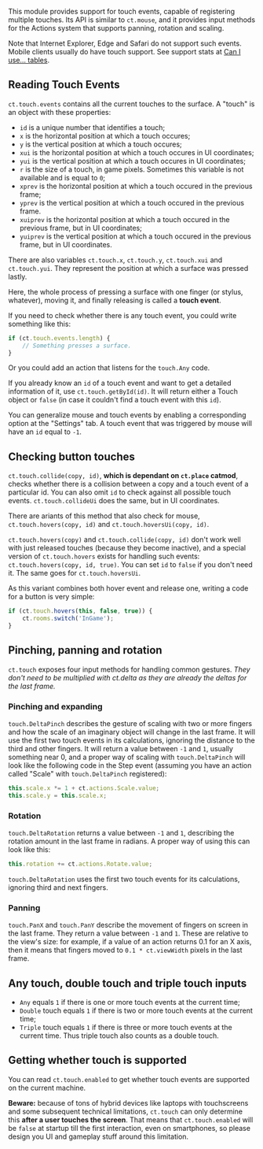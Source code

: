 This module provides support for touch events, capable of registering multiple touches. Its API is similar to `ct.mouse`, and it provides input methods for the Actions system that supports panning, rotation and scaling.

Note that Internet Explorer, Edge and Safari do not support such events. Mobile clients usually do have touch support. See support stats at [Can I use… tables](https://caniuse.com/#feat=touch).

## Reading Touch Events

`ct.touch.events` contains all the current touches to the surface. A "touch" is an object with these properties:

* `id` is a unique number that identifies a touch;
* `x` is the horizontal position at which a touch occures;
* `y` is the vertical position at which a touch occures;
* `xui` is the horizontal position at which a touch occures in UI coordinates;
* `yui` is the vertical position at which a touch occures in UI coordinates;
* `r` is the size of a touch, in game pixels. Sometimes this variable is not available and is equal to `0`;
* `xprev` is the horizontal position at which a touch occured in the previous frame;
* `yprev` is the vertical position at which a touch occured in the previous frame.
* `xuiprev` is the horizontal position at which a touch occured in the previous frame, but in UI coordinates;
* `yuiprev` is the vertical position at which a touch occured in the previous frame, but in UI coordinates.

There are also variables `ct.touch.x`, `ct.touch.y`, `ct.touch.xui` and `ct.touch.yui`. They represent the position at which a surface was pressed lastly.

Here, the whole process of pressing a surface with one finger (or stylus, whatever), moving it, and finally releasing is called a **touch event**.

If you need to check whether there is any touch event, you could write something like this:

```js
if (ct.touch.events.length) {
    // Something presses a surface.
}
```

Or you could add an action that listens for the `touch.Any` code.

If you already know an `id` of a touch event and want to get a detailed information of it, use `ct.touch.getById(id)`. It will return either a Touch object or `false` (in case it couldn't find a touch event with this `id`).

You can generalize mouse and touch events by enabling a corresponding option at the "Settings" tab. A touch event that was triggered by mouse will have an `id` equal to `-1`.

## Checking button touches

`ct.touch.collide(copy, id)`, **which is dependant on `ct.place` catmod**, checks whether there is a collision between a copy and a touch event of a particular id. You can also omit `id` to check against all possible touch events. `ct.touch.collideUi` does the same, but in UI coordinates.

There are ariants of this method that also check for mouse, `ct.touch.hovers(copy, id)` and `ct.touch.hoversUi(copy, id)`.

`ct.touch.hovers(copy)` and `ct.touch.collide(copy, id)` don't work well with just released touches (because they become inactive), and a special version of `ct.touch.hovers` exists for handling such events: `ct.touch.hovers(copy, id, true)`. You can set `id` to `false` if you don't need it. The same goes for `ct.touch.hoversUi`.

As this variant combines both hover event and release one, writing a code for a button is very simple:

```js
if (ct.touch.hovers(this, false, true)) {
    ct.rooms.switch('InGame');
}
```

## Pinching, panning and rotation

`ct.touch` exposes four input methods for handling common gestures. *They don't need to be multiplied with ct.delta as they are already the deltas for the last frame.*

### Pinching and expanding

`touch.DeltaPinch` describes the gesture of scaling with two or more fingers and how the scale of an imaginary object will change in the last frame. It will use the first two touch events in its calculations, ignoring the distance to the third and other fingers. It will return a value between `-1` and `1`, usually something near 0, and a proper way of scaling with `touch.DeltaPinch` will look like the following code in the Step event (assuming you have an action called "Scale" with `touch.DeltaPinch` registered):

```js
this.scale.x *= 1 + ct.actions.Scale.value;
this.scale.y = this.scale.x;
```

### Rotation

`touch.DeltaRotation` returns a value between `-1` and `1`, describing the rotation amount in the last frame in radians. A proper way of using this can look like this:

```js
this.rotation += ct.actions.Rotate.value;
```

`touch.DeltaRotation` uses the first two touch events for its calculations, ignoring third and next fingers.

### Panning

`touch.PanX` and `touch.PanY` describe the movement of fingers on screen in the last frame. They return a value between `-1` and `1`. These are relative to the view's size: for example, if a value of an action returns 0.1 for an X axis, then it means that fingers moved to `0.1 * ct.viewWidth` pixels in the last frame.

## Any touch, double touch and triple touch inputs

* `Any` equals `1` if there is one or more touch events at the current time;
* `Double` touch equals `1` if there is two or more touch events at the current time;
* `Triple` touch equals `1` if there is three or more touch events at the current time. Thus triple touch also counts as a double touch.

## Getting whether touch is supported

You can read `ct.touch.enabled` to get whether touch events are supported on the current machine.

**Beware:** because of tons of hybrid devices like laptops with touchscreens and some subsequent technical limitations, `ct.touch` can only determine this **after a user touches the screen**. That means that `ct.touch.enabled` will be `false` at startup till the first interaction, even on smartphones, so please design you UI and gameplay stuff around this limitation.